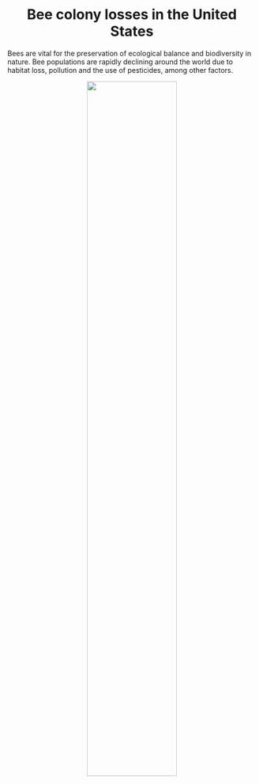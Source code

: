 <h1 align="center"> Bee colony losses in the United States </h1>

Bees are vital for the preservation of ecological balance and biodiversity in nature. Bee populations are rapidly declining around the world due to habitat loss, pollution and the use of pesticides, among other factors.

<p align="center">
  <img src="https://github.com/nrennie/tidytuesday/blob/main/2022/2022-01-11/20220111.jpg?raw=true" width="60%">
</p>